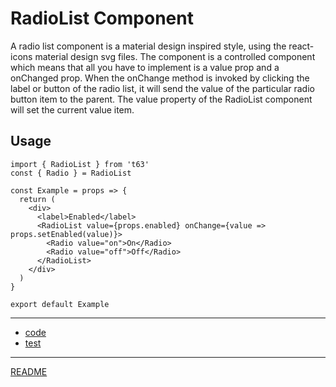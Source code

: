 # RadioList Component

A radio list component is a material design inspired style, using the react-icons material design svg files. The component is a controlled component which means that all you have to implement is a value prop and a onChanged prop. When the onChange method is invoked by clicking the label or button of the radio list, it will send the value of the particular radio button item to the parent.  The value property of the RadioList component will set the current value item.

## Usage

```
import { RadioList } from 't63'
const { Radio } = RadioList

const Example = props => {
  return (
    <div>
      <label>Enabled</label>
      <RadioList value={props.enabled} onChange={value =>      props.setEnabled(value)}>
        <Radio value="on">On</Radio>
        <Radio value="off">Off</Radio>
      </RadioList>
    </div>
  )
}

export default Example
```

---

* [code](index.js)
* [test](test.js)

---

[README](../../README.md)
